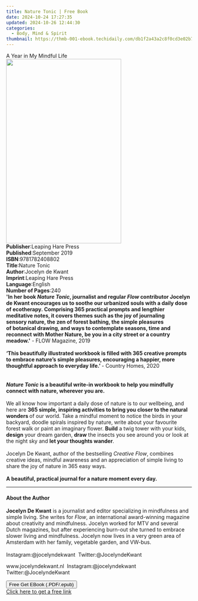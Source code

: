```yaml
---
title: Nature Tonic | Free Book
date: 2024-10-24 17:27:35
updated: 2024-10-26 12:44:30
categories:
  - Body, Mind & Spirit
thumbnail: https://thmb-001-ebook.techidaily.com/db1f2a43a2c8f0cd3e02b7df590f7ddedb2532a4faf0b14a062ed8f270f52998.jpg
---
```

<main id="book-container">
  <div class="flex flex-col">
    <div class="book-brief flex-1 py-6 px-4 sm:p-6 md:py-10 md:px-8">
      <!-- brief-->
      <div class="book-brief-main">A Year in My Mindful Life</div>
    </div>
    <div
      class="book-meta-info flex-1 grid gap-4 col-start-1 col-end-3 row-start-1 sm:mb-6 sm:grid-cols-4 lg:gap-6 lg:col-start-2 lg:row-end-6 lg:row-span-6 lg:mb-0"
    >
      <div
        class="book-meta-info-left place-content-center mt-4 p-4 text-sm leading-6 col-start-2 col-span-2 dark:text-slate-400"
      >
        <img
          class="w-full h-500 object-cover rounded-lg sm:h-255 sm:col-span-2 lg:col-span-full"
          src="https://img-001-ebook.techidaily.com/2c7aa6ec3d45680c4b780364d9113ca07a9ff9d67b4e6adc005373e99ef378a0.jpg"
          alt=""
          width="312"
          height="500"
        />
      </div>
      <div
        class="book-meta-info-right mt-2 col-start-1 row-start-2 col-span-3 self-center"
      >
        <!-- meta data  -->
        <div class="flex flex-col px-4 md:px-8">
          <div class="flex-1">
            <strong>Publisher</strong>:<span class="px-2"
              >Leaping Hare Press</span
            >
          </div>
          <div class="flex-1">
            <strong>Published</strong>:<span class="px-2">September 2019</span>
          </div>
          <div class="flex-1">
            <strong>ISBN</strong>:<span class="px-2">9781782408802</span>
          </div>
          <div class="flex-1">
            <strong>Title</strong>:<span class="px-2">Nature Tonic</span>
          </div>
          <div class="flex-1">
            <strong>Author</strong>:<span class="px-2">Jocelyn de Kwant</span>
          </div>
          <div class="flex-1">
            <strong>Imprint</strong>:<span class="px-2"
              >Leaping Hare Press</span
            >
          </div>
          <div class="flex-1">
            <strong>Language</strong>:<span class="px-2">English</span>
          </div>
          <div class="flex-1">
            <strong>Number of Pages</strong>:<span class="px-2">240</span>
          </div>
        </div>
      </div>
    </div>
    <div class="book-description flex-1 py-6 px-4 sm:p-6 md:py-10 md:px-8">
      <div class="book-description-main">
        <div accordion-content="" id="description">
          <b
            >'In her book&nbsp;<i>Nature&nbsp;Tonic</i>, journalist and
            regular&nbsp;<i>Flow</i>&nbsp;contributor Jocelyn de
            Kwant&nbsp;encourages us to soothe our urbanized souls with a daily
            dose of ecotherapy.&nbsp;Comprising 365 practical prompts and
            lengthier meditative notes, it covers themes such as the joy of
            journaling sensory&nbsp;nature, the zen of forest bathing, the
            simple pleasures of&nbsp;botanical drawing, and ways to contemplate
            seasons, time and reconnect with Mother&nbsp;Nature, be you in a
            city street or a country meadow.'</b
          ><i> -&nbsp;</i>FLOW Magazine, 2019<br />
          &nbsp;<br /><b
            >‘This beautifully illustrated workbook is filled with 365 creative
            prompts to embrace nature’s simple pleasures, encouraging a happier,
            more thoughtful approach to everyday life.’ </b
          >-<i>&nbsp;</i>Country Homes, 2020<br /><br /><br /><b
            ><i>Nature Tonic</i>&nbsp;is a beautiful write-in workbook to help
            you mindfully connect with nature, wherever you are.</b
          ><br /><i>&nbsp;</i><br />
          We all know how important a daily dose of nature is to our wellbeing,
          and here are
          <b
            >365 simple, inspiring activities to bring you closer to the natural
            wonders </b
          >of our world. Take a mindful moment to notice the birds in your
          backyard, doodle spirals inspired by nature, write about your
          favourite forest walk or paint an imaginary flower. <b>Build</b> a
          twig tower with your kids, <b>design</b> your dream garden,
          <b>draw</b> the insects you see around you or look at the night sky
          and <b>let your thoughts wander</b>.<br />
          &nbsp;<br />
          Jocelyn De Kwant, author of the bestselling <i>Creative Flow</i>,
          combines creative ideas, mindful awareness and an appreciation of
          simple living to share the joy of nature in 365 easy ways.<br />
          &nbsp;<br /><b
            >A beautiful, practical journal for a nature moment every day.</b
          >
        </div>
        <div class="accordion-fader"></div>
      </div>
    </div>
    <div class="book-excerpts flex-1 py-6 px-4 sm:p-6 md:py-10 md:px-8">
      <!-- excerpts-->
      <div class="book-excerpts-main">
        <hr />
        <h4 class="placeholder placeholder-heading">
          <span>About the Author</span>
        </h4>
        <p></p>
        <p>
          <b>Jocelyn De Kwant</b> is a journalist and editor specializing in
          mindfulness and simple living. She writes for <i>Flow</i>, an
          international award-winning magazine about creativity and mindfulness.
          Jocelyn worked for MTV and several Dutch magazines, but after
          experiencing burn-out she turned to embrace slower living and
          mindfulness. Jocelyn now lives in a very green area of Amsterdam with
          her family, vegetable garden, and VW-bus.<br /><br />
          Instagram:@jocelyndekwant&nbsp; Twitter:@JocelyndeKwant&nbsp;
        </p>
        <p>
          www.jocelyndekwant.nl&nbsp; Instagram:@jocelyndekwant&nbsp;
          Twitter:@JocelyndeKwant&nbsp;
        </p>
        <p></p>
      </div>
    </div>
    <div
      class="book-about-author flex-1 py-6 px-4 sm:p-6 md:py-10 md:px-8"
    ></div>
    <div class="book-free-get flex-1 py-6 px-4 sm:p-6 md:py-10 md:px-8">
      <button
        id="btn-free-get"
        class="bg-blue-500 hover:bg-blue-700 text-white font-bold py-2 px-4 rounded"
      >
        Free Get EBook (.PDF/.epub)
      </button>
      <div id="countdown-display" class="px-2 text-lg mt-2"></div>
      <a
        id="free-link"
        class="hidden bg-blue-500 hover:bg-blue-700 text-white font-bold py-2 px-4 rounded"
        href="https://www.ebooks.com/en-us/book/210197510/nature-tonic/jocelyn-de-kwant/"
        target="_blank"
        >Click here to get a free link</a
      >
    </div>
    <script>
      let countdownTime = 0;
      let countdownInterval = null;
      document
        .getElementById('btn-free-get')
        .addEventListener('click', startCountdown);
      function startCountdown() {
        countdownTime = new Date().getTime() + 60000 * 3;
        countdownInterval = setInterval(updateCountdown, 1000);
        document.getElementById('btn-free-get').disabled = true;
        document
          .getElementById('btn-free-get')
          .classList.add('bg-gray-500', 'cursor-not-allowed');
      }
      function updateCountdown() {
        let currentTime = new Date().getTime();
        let timeLeft = countdownTime - currentTime;
        let secondsLeft = Math.floor(timeLeft / 1000);
        document.getElementById('countdown-display').innerHTML =
          `Remaining time: ${secondsLeft} seconds.`;
        if (secondsLeft <= 0) {
          clearInterval(countdownInterval);
          document.getElementById('btn-free-get').classList.add('hidden');
          document.getElementById('free-link').classList.remove('hidden');
          document.getElementById('countdown-display').innerHTML = '';
        }
      }
    </script>
  </div>
</main>
